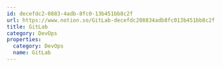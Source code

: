 ```yaml
---
id: decefdc2-0883-4adb-8fc0-13b451bb8c2f
url: https://www.notion.so/GitLab-decefdc208834adb8fc013b451bb8c2f
title: GitLab
category: DevOps
properties:
  category: DevOps
  name: GitLab
---
```


